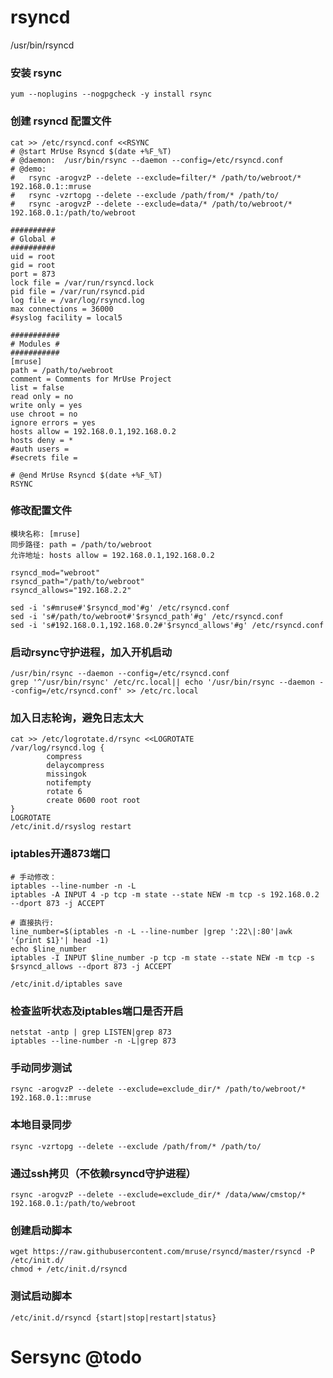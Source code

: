 # rsyncd
/usr/bin/rsyncd

### 安装 rsync

    yum --noplugins --nogpgcheck -y install rsync

### 创建 rsyncd 配置文件

    cat >> /etc/rsyncd.conf <<RSYNC
    # @start MrUse Rsyncd $(date +%F_%T)
    # @daemon:  /usr/bin/rsync --daemon --config=/etc/rsyncd.conf
    # @demo:
    #   rsync -arogvzP --delete --exclude=filter/* /path/to/webroot/* 192.168.0.1::mruse
    #   rsync -vzrtopg --delete --exclude /path/from/* /path/to/
    #   rsync -arogvzP --delete --exclude=data/* /path/to/webroot/* 192.168.0.1:/path/to/webroot
    
    ##########
    # Global #
    ##########
    uid = root
    gid = root
    port = 873
    lock file = /var/run/rsyncd.lock
    pid file = /var/run/rsyncd.pid
    log file = /var/log/rsyncd.log
    max connections = 36000
    #syslog facility = local5
    
    ###########
    # Modules #
    ###########
    [mruse]
    path = /path/to/webroot
    comment = Comments for MrUse Project
    list = false
    read only = no
    write only = yes
    use chroot = no
    ignore errors = yes
    hosts allow = 192.168.0.1,192.168.0.2
    hosts deny = *
    #auth users = 
    #secrets file =
    
    # @end MrUse Rsyncd $(date +%F_%T)
    RSYNC


### 修改配置文件
    模块名称: [mruse] 
    同步路径: path = /path/to/webroot 
    允许地址: hosts allow = 192.168.0.1,192.168.0.2
    
    rsyncd_mod="webroot"
    rsyncd_path="/path/to/webroot"
    rsyncd_allows="192.168.2.2"
    
    sed -i 's#mruse#'$rsyncd_mod'#g' /etc/rsyncd.conf
    sed -i 's#/path/to/webroot#'$rsyncd_path'#g' /etc/rsyncd.conf
    sed -i 's#192.168.0.1,192.168.0.2#'$rsyncd_allows'#g' /etc/rsyncd.conf

### 启动rsync守护进程，加入开机启动
    /usr/bin/rsync --daemon --config=/etc/rsyncd.conf
    grep '^/usr/bin/rsync' /etc/rc.local|| echo '/usr/bin/rsync --daemon --config=/etc/rsyncd.conf' >> /etc/rc.local

### 加入日志轮询，避免日志太大
    cat >> /etc/logrotate.d/rsync <<LOGROTATE
    /var/log/rsyncd.log {
            compress
            delaycompress
            missingok
            notifempty
            rotate 6
            create 0600 root root
    }
    LOGROTATE
    /etc/init.d/rsyslog restart

### iptables开通873端口

    # 手动修改：    
    iptables --line-number -n -L
    iptables -A INPUT 4 -p tcp -m state --state NEW -m tcp -s 192.168.0.2 --dport 873 -j ACCEPT

    # 直接执行:     
    line_number=$(iptables -n -L --line-number |grep ':22\|:80'|awk '{print $1}'| head -1)
    echo $line_number
    iptables -I INPUT $line_number -p tcp -m state --state NEW -m tcp -s $rsyncd_allows --dport 873 -j ACCEPT
    
    /etc/init.d/iptables save

### 检查监听状态及iptables端口是否开启
    netstat -antp | grep LISTEN|grep 873
    iptables --line-number -n -L|grep 873

### 手动同步测试
    rsync -arogvzP --delete --exclude=exclude_dir/* /path/to/webroot/* 192.168.0.1::mruse

### 本地目录同步
    rsync -vzrtopg --delete --exclude /path/from/* /path/to/

### 通过ssh拷贝（不依赖rsyncd守护进程）
    rsync -arogvzP --delete --exclude=exclude_dir/* /data/www/cmstop/* 192.168.0.1:/path/to/webroot

### 创建启动脚本
    wget https://raw.githubusercontent.com/mruse/rsyncd/master/rsyncd -P /etc/init.d/
    chmod + /etc/init.d/rsyncd

### 测试启动脚本
    /etc/init.d/rsyncd {start|stop|restart|status}

# Sersync @todo
